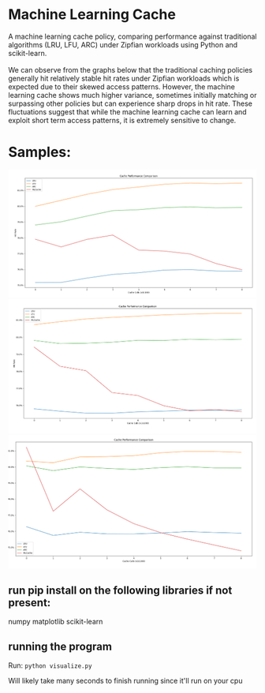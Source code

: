 # Machine Learning Cache
A machine learning cache policy, comparing performance against traditional algorithms (LRU, LFU, ARC) under Zipfian workloads using Python and scikit-learn.
</br>
</br>
We can observe from the graphs below that the traditional caching policies generally hit relatively stable hit rates under Zipfian workloads which is expected due to their skewed access patterns. However, the machine learning cache shows much higher variance, sometimes initially matching or surpassing other policies but can experience sharp drops in hit rate. These fluctuations suggest that while the machine learning cache can learn and exploit short term access patterns, it is extremely sensitive to change. 

# Samples:
![first graph](./graphs/graph1.png)
![second graph](./graphs/graph2.png)
![third graph](./graphs/graph3.png)


## run pip install on the following libraries if not present:
numpy
matplotlib
scikit-learn

## running the program
Run: ```python visualize.py```

Will likely take many seconds to finish running since it'll run on your cpu

